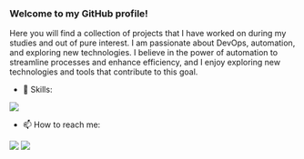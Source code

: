 ### Welcome to my GitHub profile! 
Here you will find a collection of projects that I have worked on during my studies and out of pure interest. I am passionate about DevOps, automation, and exploring new technologies. I believe in the power of automation to streamline processes and enhance efficiency, and I enjoy exploring new technologies and tools that contribute to this goal.

- 🔭 Skills: 

<p align="left">
  <a href="https://skillicons.dev">
    <img src="https://skillicons.dev/icons?i=kubernetes,docker,linux,jenkins,python" />
  </a>
</p>

- 📫 How to reach me:  

[<img src="https://skillicons.dev/icons?i=linkedin">](https://www.linkedin.com/in/amitev91/) [<img src="https://skillicons.dev/icons?i=github">](https://github.com/https://github.com/AlexMitev91) 



